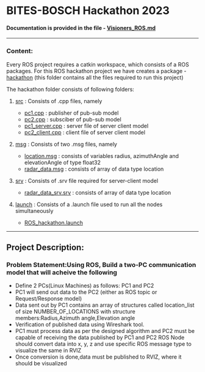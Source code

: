 # BITES-BOSCH Hackathon 2023 #
#### Documentation is provided in the file - [Visioners_ROS.md](Visioners_ROS.md) ####

***
### Content: ###

Every ROS project requires a catkin workspace, which consists of a ROS packages. For this ROS hackathon project we have creates a package - [hackathon](hackathon) (this folder contains all the files required to run this project)
 
The hackathon folder consists of following folders:

1. [src](/hackathon/src) : Consists of .cpp files, namely
   * [pc1.cpp](/hackathon/src/pc1) : publisher of pub-sub model
   * [pc2.cpp](/hackathon/src/pc2) : subsciber of pub-sub model
   * [pc1_server.cpp](/hackathon/src/pc1_server) : server file of server client model
   * [pc2_client.cpp](/hackathon/src/pc2_client) : client file of server client model

2. [msg](/hackathon/msg) : Consists of two .msg files, namely
   * [location.msg](/hackathon/msg/location) : consists of variables radius, azimuthAngle and elevationAngle of type float32
   * [radar_data.msg](/hackathon/msg/radar_data) : consists of array of data type location
		
3. [srv](/hackathon/srv) : Consists of .srv file required for server-client model		
   * [radar_data_srv.srv](/hackathon/srv/radar_data_srv) : consists of array of data type location

4. [launch](/hackathon/launch) : Consists of a .launch file used to run all the nodes simultaneously
   * [ROS_hackathon.launch](/hackathon/launch/ros_hackathon)


***
## Project Description: ##

### Problem Statement:Using ROS, Build a two-PC communication model that will acheive the following ###

* Define 2 PCs(Linux Machines) as follows: PC1 and PC2
* PC1 will send out data to the PC2 (either as ROS topic or Request/Response model)
* Data sent out by PC1 contains an array of structures called location_list of size NUMBER_OF_LOCATIONS with structure members:Radius,Azimuth angle,Elevation angle
* Verification of published data using Wireshark tool.
* PC1 must process data as per the designed algorithm and PC2 must be capable of receiving the data published by PC1 and PC2 ROS Node should convert data into x, y, z and use specific ROS message type to visualize the same in RVIZ
* Once conversion is done,data must be published to RVIZ, where it should be visualized
